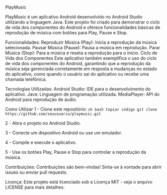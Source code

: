 PlayMusic

PlayMusic é um aplicativo Android desenvolvido no Android Studio utilizando a linguagem Java. Este projeto foi criado para demonstrar o ciclo de vida dos componentes do Android e oferece funcionalidades básicas de reprodução de música com botões para Play, Pause e Stop.

Funcionalidades:
Reproduzir Música (Play): Inicia a reprodução da música selecionada.
Pausar Música (Pause): Pausa a música em reprodução.
Parar Música (Stop): Para a música e reseta a reprodução para o início.
Ciclo de Vida dos Componentes
Este aplicativo também exemplifica o uso do ciclo de vida dos componentes do Android, garantindo que a reprodução da música seja gerenciada corretamente em resposta a mudanças no estado do aplicativo, como quando o usuário sai do aplicativo ou recebe uma chamada telefônica.

Tecnologias Utilizadas:
Android Studio: IDE para o desenvolvimento do aplicativo.
Java: Linguagem de programação utilizada.
MediaPlayer: API do Android para reprodução de áudio.

Como Utilizar
1 - Clone este repositório:
    ```sh
    bash
    Copiar código
    git clone https://github.com/seuusuario/playmusic.git
    ```

2 - Abra o projeto no Android Studio.

3 - Conecte um dispositivo Android ou use um emulador.

4 - Compile e execute o aplicativo.

5 - Use os botões Play, Pause e Stop para controlar a reprodução da música.

Contribuições:
Contribuições são bem-vindas! Sinta-se à vontade para abrir issues ou enviar pull requests.

Licença:
Este projeto está licenciado sob a Licença MIT - veja o arquivo LICENSE para mais detalhes.
